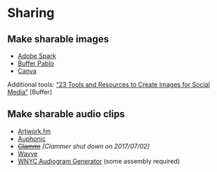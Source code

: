 # Sharing

## Make sharable images

* [Adobe Spark](https://spark.adobe.com/)
* [Buffer Pablo](https://pablo.buffer.com/)
* [Canva](https://www.canva.com/)

Additional tools: [“23 Tools and Resources to Create Images for Social Media”](https://blog.bufferapp.com/tools-create-images-for-social-media) [Buffer]

## Make sharable audio clips

* [Artwork.fm](https://www.artwork.fm/)
* [Auphonic](https://auphonic.com/blog/2017/04/25/audiogram-generator-waveform-videos/)
* ~~[Clammr](https://www.clammr.com/)~~ *[Clammer shut down on 2017/07/02]*
* [Wavve](http://getwavve.com/)
* [WNYC Audiogram Generator](https://medium.com/@WNYC/socialaudio-e648e8a5f2e9) (some assembly required)
